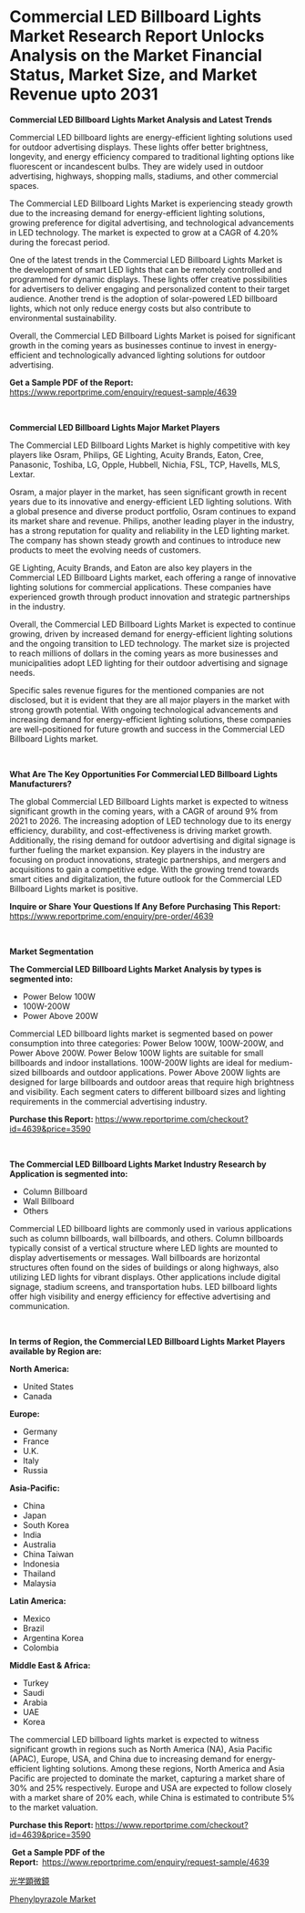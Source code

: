 <p><h1>Commercial LED Billboard Lights Market Research Report Unlocks Analysis on the Market Financial Status, Market Size, and Market Revenue upto 2031</h1></p><p><strong>Commercial LED Billboard Lights Market Analysis and Latest Trends</strong></p>
<p><p>Commercial LED billboard lights are energy-efficient lighting solutions used for outdoor advertising displays. These lights offer better brightness, longevity, and energy efficiency compared to traditional lighting options like fluorescent or incandescent bulbs. They are widely used in outdoor advertising, highways, shopping malls, stadiums, and other commercial spaces.</p><p>The Commercial LED Billboard Lights Market is experiencing steady growth due to the increasing demand for energy-efficient lighting solutions, growing preference for digital advertising, and technological advancements in LED technology. The market is expected to grow at a CAGR of 4.20% during the forecast period.</p><p>One of the latest trends in the Commercial LED Billboard Lights Market is the development of smart LED lights that can be remotely controlled and programmed for dynamic displays. These lights offer creative possibilities for advertisers to deliver engaging and personalized content to their target audience. Another trend is the adoption of solar-powered LED billboard lights, which not only reduce energy costs but also contribute to environmental sustainability.</p><p>Overall, the Commercial LED Billboard Lights Market is poised for significant growth in the coming years as businesses continue to invest in energy-efficient and technologically advanced lighting solutions for outdoor advertising.</p></p>
<p><strong>Get a Sample PDF of the Report:&nbsp;</strong> <a href="https://www.reportprime.com/enquiry/request-sample/4639">https://www.reportprime.com/enquiry/request-sample/4639</a></p>
<p>&nbsp;</p>
<p><strong>Commercial LED Billboard Lights Major Market Players</strong></p>
<p><p>The Commercial LED Billboard Lights Market is highly competitive with key players like Osram, Philips, GE Lighting, Acuity Brands, Eaton, Cree, Panasonic, Toshiba, LG, Opple, Hubbell, Nichia, FSL, TCP, Havells, MLS, Lextar. </p><p>Osram, a major player in the market, has seen significant growth in recent years due to its innovative and energy-efficient LED lighting solutions. With a global presence and diverse product portfolio, Osram continues to expand its market share and revenue. Philips, another leading player in the industry, has a strong reputation for quality and reliability in the LED lighting market. The company has shown steady growth and continues to introduce new products to meet the evolving needs of customers.</p><p>GE Lighting, Acuity Brands, and Eaton are also key players in the Commercial LED Billboard Lights market, each offering a range of innovative lighting solutions for commercial applications. These companies have experienced growth through product innovation and strategic partnerships in the industry.</p><p>Overall, the Commercial LED Billboard Lights Market is expected to continue growing, driven by increased demand for energy-efficient lighting solutions and the ongoing transition to LED technology. The market size is projected to reach millions of dollars in the coming years as more businesses and municipalities adopt LED lighting for their outdoor advertising and signage needs.</p><p>Specific sales revenue figures for the mentioned companies are not disclosed, but it is evident that they are all major players in the market with strong growth potential. With ongoing technological advancements and increasing demand for energy-efficient lighting solutions, these companies are well-positioned for future growth and success in the Commercial LED Billboard Lights market.</p></p>
<p>&nbsp;</p>
<p><strong>What Are The Key Opportunities For Commercial LED Billboard Lights Manufacturers?</strong></p>
<p><p>The global Commercial LED Billboard Lights market is expected to witness significant growth in the coming years, with a CAGR of around 9% from 2021 to 2026. The increasing adoption of LED technology due to its energy efficiency, durability, and cost-effectiveness is driving market growth. Additionally, the rising demand for outdoor advertising and digital signage is further fueling the market expansion. Key players in the industry are focusing on product innovations, strategic partnerships, and mergers and acquisitions to gain a competitive edge. With the growing trend towards smart cities and digitalization, the future outlook for the Commercial LED Billboard Lights market is positive.</p></p>
<p><strong>Inquire or Share Your Questions If Any Before Purchasing This Report:</strong> <a href="https://www.reportprime.com/enquiry/pre-order/4639">https://www.reportprime.com/enquiry/pre-order/4639</a></p>
<p>&nbsp;</p>
<p><strong>Market Segmentation</strong></p>
<p><strong>The Commercial LED Billboard Lights Market Analysis by types is segmented into:</strong></p>
<p><ul><li>Power Below 100W</li><li>100W-200W</li><li>Power Above 200W</li></ul></p>
<p><p>Commercial LED billboard lights market is segmented based on power consumption into three categories: Power Below 100W, 100W-200W, and Power Above 200W. Power Below 100W lights are suitable for small billboards and indoor installations. 100W-200W lights are ideal for medium-sized billboards and outdoor applications. Power Above 200W lights are designed for large billboards and outdoor areas that require high brightness and visibility. Each segment caters to different billboard sizes and lighting requirements in the commercial advertising industry.</p></p>
<p><strong>Purchase this Report:&nbsp;</strong><a href="https://www.reportprime.com/checkout?id=4639&price=3590">https://www.reportprime.com/checkout?id=4639&price=3590</a></p>
<p>&nbsp;</p>
<p><strong>The Commercial LED Billboard Lights Market Industry Research by Application is segmented into:</strong></p>
<p><ul><li>Column Billboard</li><li>Wall Billboard</li><li>Others</li></ul></p>
<p><p>Commercial LED billboard lights are commonly used in various applications such as column billboards, wall billboards, and others. Column billboards typically consist of a vertical structure where LED lights are mounted to display advertisements or messages. Wall billboards are horizontal structures often found on the sides of buildings or along highways, also utilizing LED lights for vibrant displays. Other applications include digital signage, stadium screens, and transportation hubs. LED billboard lights offer high visibility and energy efficiency for effective advertising and communication.</p></p>
<p>&nbsp;</p>
<p><strong>In terms of Region, the Commercial LED Billboard Lights Market Players available by Region are:</strong></p>
<p>
    <p> <strong> North America: </strong>
        <ul>
            <li>United States</li>
            <li>Canada</li>
        </ul>
        </p> 
    <p> <strong> Europe: </strong>
        <ul>
            <li>Germany</li>
            <li>France</li>
            <li>U.K.</li>
            <li>Italy</li>
            <li>Russia</li>
        </ul>
        </p> 
    <p> <strong> Asia-Pacific: </strong>
        <ul>
            <li>China</li>
            <li>Japan</li>
            <li>South Korea</li>
            <li>India</li>
            <li>Australia</li>
            <li>China Taiwan</li>
            <li>Indonesia</li>
            <li>Thailand</li>
            <li>Malaysia</li>
        </ul>
        </p> 
    <p> <strong> Latin America: </strong>
        <ul>
            <li>Mexico</li>
            <li>Brazil</li>
            <li>Argentina Korea</li>
            <li>Colombia</li>
        </ul>
        </p> 
    <p> <strong> Middle East & Africa: </strong>
        <ul>
            <li>Turkey</li>
            <li>Saudi</li>
            <li>Arabia</li>
            <li>UAE</li>
            <li>Korea</li>
        </ul>
    </p>
    </p>
<p><p>The commercial LED billboard lights market is expected to witness significant growth in regions such as North America (NA), Asia Pacific (APAC), Europe, USA, and China due to increasing demand for energy-efficient lighting solutions. Among these regions, North America and Asia Pacific are projected to dominate the market, capturing a market share of 30% and 25% respectively. Europe and USA are expected to follow closely with a market share of 20% each, while China is estimated to contribute 5% to the market valuation.</p></p>
<p><strong>Purchase this Report: </strong><a href="https://www.reportprime.com/checkout?id=4639&price=3590">https://www.reportprime.com/checkout?id=4639&price=3590</a></p>
<p>&nbsp;<strong>Get a Sample PDF of the Report:&nbsp;&nbsp;</strong><a href="https://www.reportprime.com/enquiry/request-sample/4639">https://www.reportprime.com/enquiry/request-sample/4639</a></p>
<p><strong></strong></p>
<p><p><a href="https://medium.com/@timslater46/%E5%85%89%E5%AD%A6%E9%A1%95%E5%BE%AE%E9%8F%A1%E5%B8%82%E5%A0%B4-%E3%82%BF%E3%82%A4%E3%83%97-%E3%82%A2%E3%83%97%E3%83%AA%E3%82%B1%E3%83%BC%E3%82%B7%E3%83%A7%E3%83%B3-%E5%9C%B0%E7%90%86%E3%81%AB%E3%82%88%E3%82%8B%E5%8C%85%E6%8B%AC%E7%9A%84%E8%A9%95%E4%BE%A1-176157cc2586">光学顕微鏡</a></p><p><a href="https://bubble-tree-ea4.notion.site/Phenylpyrazole-Market-Size-Growth-and-Forecast-from-2024-2031-f26f6dc1173146538b2cb513948eff49">Phenylpyrazole Market</a></p></p>
